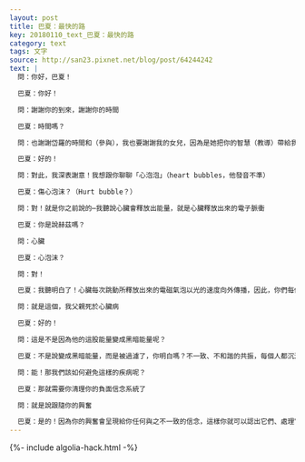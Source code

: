 ```yaml
---
layout: post
title: 巴夏：最快的路
key: 20180110_text_巴夏：最快的路
category: text
tags: 文字
source: http://san23.pixnet.net/blog/post/64244242
text: |
  問：你好，巴夏！

  巴夏：你好！

  問：謝謝你的到來，謝謝你的時間

  巴夏：時間嗎？

  問：也謝謝岱羅的時間和（參與），我也要謝謝我的女兒，因為是她把你的智慧（教導）帶給我的

  巴夏：好的！

  問：對此，我深表謝意！我想跟你聊聊「心泡泡」（heart bubbles，他發音不準）

  巴夏：傷心泡沫？（Hurt bubble？）

  問：對！就是你之前說的⋯我聽說心臟會釋放出能量，就是心臟釋放出來的電子脈衝

  巴夏：你是說赫茲嗎？

  問：心臟

  巴夏：心泡沫？

  問：對！

  巴夏：我聽明白了！心臟每次跳動所釋放出來的電磁氣泡以光的速度向外傳播，因此，你們每個人都沉浸在其他人的「心泡泡能量」中

  問：就是這個，我父親死於心臟病

  巴夏：好的！

  問：這是不是因為他的這股能量變成黑暗能量呢？

  巴夏：不是說變成黑暗能量，而是被過濾了，你明白嗎？不一致、不和諧的共振，每個人都沉浸在「心泡泡能量」當中，這些能量流經你父親的人格架構時，由於被他的信念系統所過濾，使得他的能量變得紊亂與不一致，從而造成他身體和心臟的不和諧的振動（即心臟病的症狀），你能理解了嗎？

  問：能！那我們該如何避免這樣的疾病呢？

  巴夏：那就需要你清理你的負面信念系統了

  問：就是說跟隨你的興奮

  巴夏：是的！因為你的興奮會呈現給你任何與之不一致的信念，這樣你就可以認出它們、處理它們並釋放它們，你可以用的法門有很多，但跟隨你的興奮是最快的方式之一。
---
```


{%- include algolia-hack.html -%}

